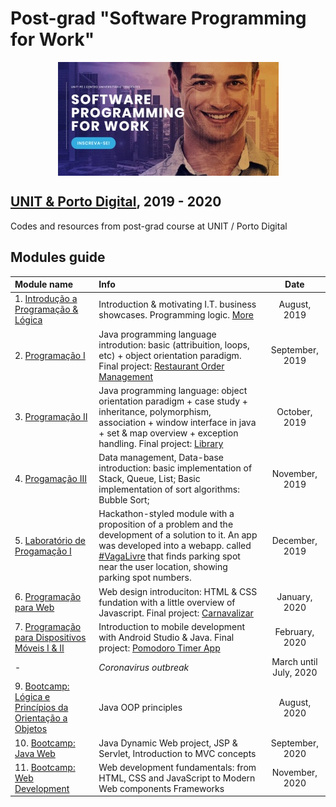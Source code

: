 
# Post-grad "Software Programming for Work"

<p align="center">
  <img alt="UNIT Post-grad logo" align="center" src="https://github.com/thiagojacinto/pos-unit-porto/blob/master/UNIT_PD.jpg">
</p>

## [UNIT & Porto Digital](https://www.unit.br/pe/software-programming-for-work), 2019 - 2020

Codes and resources from post-grad course at UNIT / Porto Digital

## Modules guide

| Module name | Info | Date |
| :---------- | :-------- | :---: |
| 1. [Introdução a Programação & Lógica](/Module1/) | Introduction & motivating I.T. business showcases. Programming logic. [More](/Module1/README.md) | August, 2019 |
| 2. [Programação I](/Module2/) | Java programming language introdution: basic (attribuition, loops, etc) + object orientation paradigm. Final project: [Restaurant Order Management](/Module2/Restaurant/) | September, 2019 |
| 3. [Programação II](/Module3/) | Java programming language: object orientation paradigm + case study + inheritance, polymorphism, association + window interface in java + set & map overview + exception handling. Final project: [Library](/Module3/Project/) | October, 2019 |
| 4. [Progamação III](/Module4/) | Data management, Data-base introduction: basic implementation of Stack, Queue, List; Basic implementation of sort algorithms: Bubble Sort; | November, 2019 |
| 5. [Laboratório de Progamação I](/Module5/) | Hackathon-styled module with a proposition of a problem and the development of a solution to it. An app was developed into a webapp. called [#VagaLivre](https://github.com/thiagojacinto/vagalivre-web) that finds parking spot near the user location, showing parking spot numbers. | December, 2019 |
| 6. [Programação para Web](/Module6/) | Web design introduciton: HTML & CSS fundation with a little overview of Javascript. Final project: [Carnavalizar](https://github.com/thiagojacinto/bootstrap-review-project-2020) | January, 2020 |
| 7. [Programação para Dispositivos Móveis I & II](/Module7/) | Introduction to mobile development with Android Studio & Java. Final project: [Pomodoro Timer App](https://github.com/thiagojacinto/pomodoro-java-android-app) | February, 2020 |
| - | _*Coronavirus outbreak*_ | March until July, 2020|
| 9. [Bootcamp: Lógica e Princípios da Orientação a Objetos](/Bootcamp1) | Java OOP principles | August, 2020|
| 10. [Bootcamp: Java Web](/Bootcamp2) | Java Dynamic Web project, JSP & Servlet, Introduction to MVC concepts | September, 2020|
| 11. [Bootcamp: Web Development](/Bootcamp3) | Web development fundamentals: from HTML, CSS and JavaScript to Modern Web components Frameworks | November, 2020|
